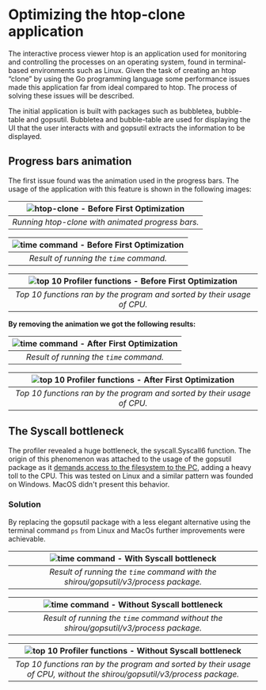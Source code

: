 # Optimizing the htop-clone application

The interactive process viewer htop is an application used for monitoring and controlling the processes on an operating system, found in terminal-based environments such as Linux. Given the task of creating an htop “clone” by using the Go programming language some performance issues made this application far from ideal compared to htop. The process of solving these issues will be described.

The initial application is built with packages such as bubbletea, bubble-table and gopsutil. Bubbletea and bubble-table are used for displaying the UI that the user interacts with and gopsutil extracts the information to be displayed.

## Progress bars animation

The first issue found was the animation used in the progress bars. The usage of the application with this feature is shown in the following images:

|  ![htop-clone - Before First Optimization](https://i.imgur.com/EgEKhZ0.png?1) |
| :-: |
| *Running htop-clone with animated progress bars.*  |

| ![time command - Before First Optimization](https://i.imgur.com/BqsdkHy.png) |
| :-: |
| *Result of running the `time` command.* |

| ![top 10 Profiler functions - Before First Optimization](https://i.imgur.com/od9ZoiL.png) |
| :-: |
| *Top 10 functions ran by the program and sorted by their usage of CPU.* |

**By removing the animation we got the following results:**

| ![time command - After First Optimization](https://i.imgur.com/CmLd9OJ.png) |
| :-: |
| *Result of running the `time` command.* |

| ![top 10 Profiler functions - After First Optimization](https://i.imgur.com/s4hiz9v.png) |
| :-: |
| *Top 10 functions ran by the program and sorted by their usage of CPU.* |

## The Syscall bottleneck

The profiler revealed a huge bottleneck, the syscall.Syscall6 function. The origin of this phenomenon was attached to the usage of the gopsutil package as it [demands access to the filesystem to the PC](https://stackoverflow.com/a/69301915/7987716), adding a heavy toll to the CPU. This was tested on Linux and a similar pattern was founded on Windows. MacOS didn't present this behavior.

### Solution

By replacing the gopsutil package with a less elegant alternative using the terminal command `ps` from Linux and MacOs further improvements were achievable.

| ![time command - With Syscall bottleneck](https://i.imgur.com/OfE7Bd9.png) |
| :-: |
| *Result of running the `time` command with the shirou/gopsutil/v3/process package.* |

| ![time command - Without Syscall bottleneck](https://i.imgur.com/ijL4fNW.png) |
| :-: |
| *Result of running the `time` command without the shirou/gopsutil/v3/process package.* |

| ![top 10 Profiler functions - Without Syscall bottleneck](https://i.imgur.com/hbuOmdC.png) |
| :-: |
| *Top 10 functions ran by the program and sorted by their usage of CPU, without the shirou/gopsutil/v3/process package.* |
